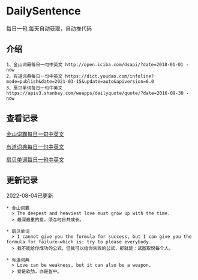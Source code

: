 # DailySentence

每日一句,每天自动获取，自动推代码

## 介绍

```
1、金山词霸每日一句中英文 http://open.iciba.com/dsapi/?date=2018-01-01 - now
2、有道词典每日一句中英文 https://dict.youdao.com/infoline?mode=publish&date=2021-03-15&update=auto&apiversion=6.0
3、扇贝单词每日一句中英文 https://apiv3.shanbay.com/weapps/dailyquote/quote/?date=2016-09-30 - now
```

## 查看记录

[金山词霸每日一句中英文](./data/iciba/)

[有道词典每日一句中英文](./data/youdao/)

[扇贝单词每日一句中英文](./data/shanbay/)

## 更新记录
2022-08-04已更新 
```
* 金山词霸
  > The deepest and heaviest love must grow up with the time.
  > 最深最重的爱，须与时日共成长。

* 扇贝单词
  > I cannot give you the formula for success, but I can give you the formula for failure—which is: try to please everybody.
  > 我不能给你成功的公式，但我可以给你失败的公式，那就是：试图取悦每个人。

* 有道词典
  > Love can be weakness, but it can also be a weapon.
  > 爱是软肋，亦是盔甲。

```
